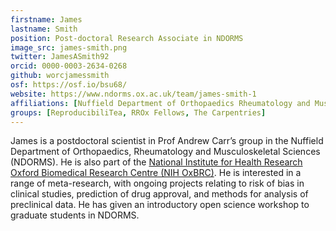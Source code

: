 ```yaml
---
firstname: James
lastname: Smith
position: Post-doctoral Research Associate in NDORMS
image_src: james-smith.png
twitter: JamesASmith92
orcid: 0000-0003-2634-0268
github: worcjamessmith
osf: https://osf.io/bsu68/
website: https://www.ndorms.ox.ac.uk/team/james-smith-1
affiliations: [Nuffield Department of Orthopaedics Rheumatology and Muskuloskeletal Sciences, Medical Sciences Division]
groups: [ReproducibiliTea, RROx Fellows, The Carpentries]
---
```


James is a postdoctoral scientist in Prof Andrew Carr’s group in the Nuffield Department of Orthopaedics, Rheumatology and Musculoskeletal Sciences (NDORMS). He is also part of the [National Institute for Health Research Oxford Biomedical Research Centre (NIH OxBRC)](https://oxfordbrc.nihr.ac.uk/). He is interested in a range of meta-research, with ongoing projects relating to risk of bias in clinical studies, prediction of drug approval, and methods for analysis of preclinical data. He has given an introductory open science workshop to graduate students in NDORMS.
